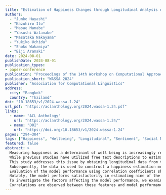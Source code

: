 ```yaml
---
title: "Estimation of Happiness Changes through Longitudinal Analysis of Employees' Texts"
authors:
  - "Junko Hayashi"
  - "Kazuhiro Ito"
  - "Masae Manabe"
  - "Yasushi Watanabe"
  - "Masataka Nakayama"
  - "Yukiko Uchida"
  - "Shoko Wakamiya"
  - "Eiji Aramaki"
date: 2024-08-01
publishDate: 2024-08-01
publication_types:
- paper-conference
publication: "Proceedings of the 14th Workshop on Computational Approaches to Subjectivity, Sentiment, and Social Media Analysis (WASSA 2024)"
publication_short: "WASSA 2024"
publisher: "Association for Computational Linguistics"
address:
  city: "Bangkok"
  country: "Thailand"
doi: "10.18653/v1/2024.wassa-1.24"
url_pdf: "https://aclanthology.org/2024.wassa-1.24.pdf"
links:
  - name: "ACL Anthology"
    url: "https://aclanthology.org/2024.wassa-1.24/"
  - name: "DOI"
    url: "https://doi.org/10.18653/v1/2024.wassa-1.24"
pages: "294–304"
tags: ["Happiness", "Wellbeing", "Longitudinal", "Sentiment", "Social Media"]
featured: false
abstract: >
  Measuring happiness as a determinant of well being is increasingly recognized as crucial.
  While previous studies have utilized free text descriptions to estimate happiness on a broad scale, limited research has focused on tracking individual fluctuations in happiness over time owing to the challenges associated with longitudinal data collection.
  This study addresses this issue by obtaining longitudinal data from two workplaces over two and six months respectively.
  Subsequently, the data is used to construct a happiness estimation model and assess individual happiness levels.
  Evaluation of the model performance using correlation coefficients shows variability in the correlation values among individuals.
  Notably, the model performs satisfactorily in estimating nine of the eleven users' happiness scores, with a correlation coefficient of 0.4 or higher.
  To investigate the factors affecting the model performance, we examine the relationship between the model performance and variables such as sentence length, lexical diversity, and personality traits.
  Correlations are observed between these features and model performance.
---
```

